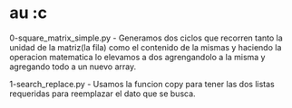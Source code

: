  # au :c

 0-square_matrix_simple.py - Generamos dos ciclos que recorren tanto la unidad de la matriz(la fila) como el contenido de la mismas y haciendo la operacion matematica lo elevamos a dos agrengandolo a la misma y agregando todo a un nuevo array.

 1-search_replace.py - Usamos la funcion copy para tener las dos listas requeridas para reemplazar el dato que se busca.

